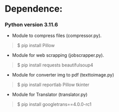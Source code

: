 # Dependence:
### Python version 3.11.6

* Module to compress files (compressor.py).
> $ pip install Pillow
* Module for web scrapping (jobscrapper.py).
> $ pip install requests beautifulsoup4
* Module for converter img to pdf (texttoimage.py)
> $ pip install reportlab Pillow tkinter
* Module for Translator (translator.py)
> $ pip install googletrans==4.0.0-rc1